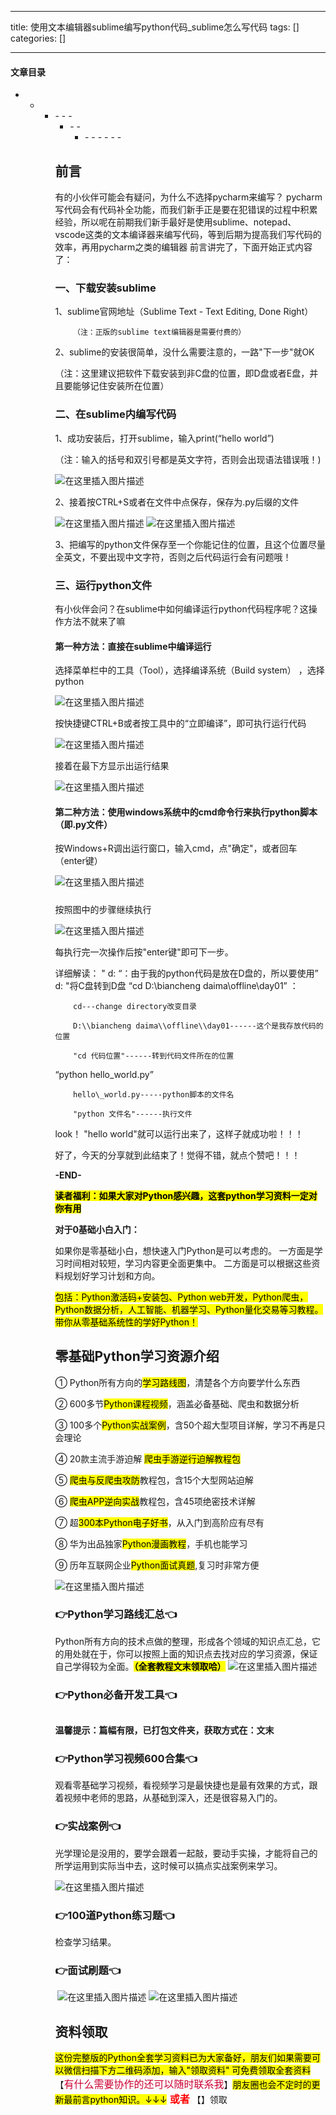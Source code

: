 
--- 
title:  使用文本编辑器sublime编写python代码_sublime怎么写代码 
tags: []
categories: [] 

---


#### 文章目录
- - <ul><li>- - - <ul><li>- - <ul><li>- - - - - - 


## 前言

>  
 有的小伙伴可能会有疑问，为什么不选择pycharm来编写？ 
 pycharm写代码会有代码补全功能，而我们新手正是要在犯错误的过程中积累经验，所以呢在前期我们新手最好是使用sublime、notepad、vscode这类的文本编译器来编写代码，等到后期为提高我们写代码的效率，再用pycharm之类的编辑器 
 前言讲完了，下面开始正式内容了： 


### 一、下载安装sublime

1、sublime官网地址（Sublime Text - Text Editing, Done Right）

```
    （注：正版的sublime text编辑器是需要付费的）

```

2、sublime的安装很简单，没什么需要注意的，一路"下一步"就OK

（注：这里建议把软件下载安装到非C盘的位置，即D盘或者E盘，并且要能够记住安装所在位置）

### 二、在sublime内编写代码

1、成功安装后，打开sublime，输入print(“hello world”)

（注：输入的括号和双引号都是英文字符，否则会出现语法错误哦！)

<img src="https://img-blog.csdnimg.cn/direct/16c79c5f88d048638e06673bf8cf4804.png#pic_center" alt="在这里插入图片描述">

2、接着按CTRL+S或者在文件中点保存，保存为.py后缀的文件

<img src="https://img-blog.csdnimg.cn/direct/9fc015e1951b4a788e04853505e16ac2.png#pic_center" alt="在这里插入图片描述">

<img src="https://img-blog.csdnimg.cn/direct/5f4833fed25845bf90a30556049f567e.png#pic_center" alt="在这里插入图片描述">

3、把编写的python文件保存至一个你能记住的位置，且这个位置尽量全英文，不要出现中文字符，否则之后代码运行会有问题哦！

### 三、运行python文件

有小伙伴会问？在sublime中如何编译运行python代码程序呢？这操作方法不就来了嘛

#### 第一种方法：直接在sublime中编译运行

选择菜单栏中的工具（Tool），选择编译系统（Build system） ，选择python

<img src="https://img-blog.csdnimg.cn/direct/615f42ad7c89412e9430b7a663b8557e.png#pic_center" alt="在这里插入图片描述">

按快捷键CTRL+B或者按工具中的“立即编译”，即可执行运行代码

<img src="https://img-blog.csdnimg.cn/direct/9b9512c8617b400db4a9362b62e29ef6.png#pic_center" alt="在这里插入图片描述">

接着在最下方显示出运行结果

<img src="https://img-blog.csdnimg.cn/direct/ba52b2bee75b4e67ac50adc66e5a867b.png#pic_center" alt="在这里插入图片描述">

#### 第二种方法：使用windows系统中的cmd命令行来执行python脚本（即.py文件）

按Windows+R调出运行窗口，输入cmd，点"确定"，或者回车（enter键）

<img src="https://img-blog.csdnimg.cn/direct/4460dd2f4c1547adba31b9e2231f8e44.png#pic_center" alt="在这里插入图片描述">

##### 

按照图中的步骤继续执行

<img src="https://img-blog.csdnimg.cn/direct/20e02d89f10946bba98c2006ddf10090.png#pic_center" alt="在这里插入图片描述">

每执行完一次操作后按"enter键"即可下一步。

>  
 详细解读： 
 " d: “：由于我的python代码是放在D盘的，所以要使用” d: "将C盘转到D盘 
 “cd D:\biancheng daima\offline\day01” ： 
 <pre><code>    cd---change directory改变目录 

    D:\\biancheng daima\\offline\\day01------这个是我存放代码的位置

    "cd 代码位置"------转到代码文件所在的位置
</code></pre> 
 “python hello_world.py” 
 <pre><code>    hello\_world.py-----python脚本的文件名

    "python 文件名"------执行文件
</code></pre> 


look！ "hello world"就可以运行出来了，这样子就成功啦！！！

好了，今天的分享就到此结束了！觉得不错，就点个赞吧！！！

**-END-**

<mark>**读者福利：如果大家对Python感兴趣，这套python学习资料一定对你有用**</mark>

**对于0基础小白入门：**

>  
 如果你是零基础小白，想快速入门Python是可以考虑的。 
 一方面是学习时间相对较短，学习内容更全面更集中。 二方面是可以根据这些资料规划好学习计划和方向。 


<mark>包括：Python激活码+安装包、Python web开发，Python爬虫，Python数据分析，人工智能、机器学习、Python量化交易等习教程。带你从零基础系统性的学好Python！</mark>

## 零基础Python学习资源介绍

① Python所有方向的<mark>学习路线图</mark>，清楚各个方向要学什么东西

② 600多节<mark>Python课程视频</mark>，涵盖必备基础、爬虫和数据分析

③ 100多个<mark>Python实战案例</mark>，含50个超大型项目详解，学习不再是只会理论

④ 20款主流手游迫解 <mark>爬虫手游逆行迫解教程包</mark>

⑤ <mark>爬虫与反爬虫攻防</mark>教程包，含15个大型网站迫解

⑥ <mark>爬虫APP逆向实战</mark>教程包，含45项绝密技术详解

⑦ 超<mark>300本Python电子好书</mark>，从入门到高阶应有尽有

⑧ 华为出品独家<mark>Python漫画教程</mark>，手机也能学习

⑨ 历年互联网企业<mark>Python面试真题</mark>,复习时非常方便

<img src="https://img-blog.csdnimg.cn/7c1055f9bb6e41af9262556bdf20e084.png#pic_center" alt="在这里插入图片描述">

### 👉Python学习路线汇总👈

Python所有方向的技术点做的整理，形成各个领域的知识点汇总，它的用处就在于，你可以按照上面的知识点去找对应的学习资源，保证自己学得较为全面。<mark>**（全套教程文末领取哈）**</mark> <img src="https://img-blog.csdnimg.cn/9f969354b48f4e3ab0253e89203deca2.png#pic_center" alt="在这里插入图片描述">

### 👉Python必备开发工具👈

<img src="https://img-blog.csdnimg.cn/img_convert/6be280b059df8debff4a4b52d6a6ad1f.png#pic_center" alt="">

**温馨提示：篇幅有限，已打包文件夹，获取方式在：文末**

### 👉Python学习视频600合集👈

观看零基础学习视频，看视频学习是最快捷也是最有效果的方式，跟着视频中老师的思路，从基础到深入，还是很容易入门的。 <img src="https://img-blog.csdnimg.cn/img_convert/f2a1e9c7368b6ac7d169ab4147b537f4.png#pic_center" alt="">

### 👉实战案例👈

光学理论是没用的，要学会跟着一起敲，要动手实操，才能将自己的所学运用到实际当中去，这时候可以搞点实战案例来学习。

<img src="https://img-blog.csdnimg.cn/6cf364e7eeb64b0da07021bce5a59ec6.png#pic_center" alt="在这里插入图片描述">

### 👉100道Python练习题👈

检查学习结果。<img src="https://img-blog.csdnimg.cn/img_convert/15bc30b75e1de8c9fa2daab3742d4430.png#pic_center" alt="">

### 👉面试刷题👈

<img src="https://img-blog.csdnimg.cn/img_convert/99f6475fb1237ba21e45d55c67bf83f4.png#pic_center" alt="">

<img src="https://img-blog.csdnimg.cn/3360d1bcb588491dac483ff4c30fb05c.png#pic_center" alt="在这里插入图片描述">

<img src="https://img-blog.csdnimg.cn/49fe592a1ae644c2822a1b4a850724cd.png#pic_center" alt="在这里插入图片描述">

## 资料领取

<mark>这份完整版的Python全套学习资料已为大家备好，朋友们如果需要可以微信扫描下方二维码添加，输入"领取资料" 可免费领取全套资料</mark>【<font color="#CC0033" size="3" face="微软雅黑">有什么需要协作的还可以随时联系我</font>】<mark>朋友圈也会不定时的更新最前言python知识。↓↓↓</mark><font color="red" size="3"> **或者**</font> 【】领取
